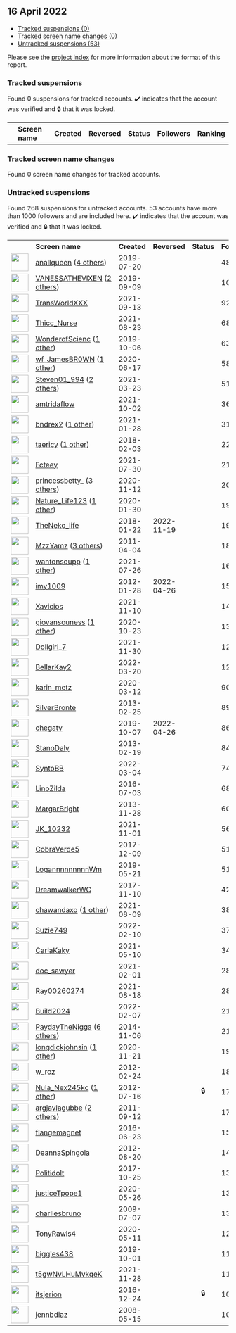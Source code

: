## 16 April 2022

* [Tracked suspensions (0)](#tracked-suspensions)
* [Tracked screen name changes (0)](#tracked-screen-name-changes)
* [Untracked suspensions (53)](#untracked-suspensions)

Please see the [project index](https://github.com/travisbrown/twitter-watch) for more information about the format of this report.

### Tracked suspensions

Found 0 suspensions for tracked accounts.
  ✔️ indicates that the account was verified and 🔒 that it was locked.

<table>
    <tr>
        <th></th>
        <th align="left">Screen name</th>
        <th align="left">Created</th>
        <th align="left">Reversed</th>
        <th align="left">Status</th>
        <th align="left">Followers</th>
        <th align="left">Ranking</th></tr>
    </tr></table>

### Tracked screen name changes

Found 0 screen name changes for tracked accounts.

### Untracked suspensions

Found 268 suspensions for untracked accounts.
53 accounts have more than 1000 followers and are included here.
  ✔️ indicates that the account was verified and 🔒 that it was locked.

<table>
    <tr>
        <th></th>
        <th align="left">Screen name</th>
        <th align="left">Created</th>
        <th align="left">Reversed</th>
        <th align="left">Status</th>
        <th align="left">Followers</th>
    </tr>
        <tr>
            <td><a href="https://twitter.com/intent/user?user_id=1152729174504812544">
                <img src="https://pbs.twimg.com/profile_images/1468254869786136578/XG7K6KXB_normal.jpg" width="40px" height="40px" align="center"/></a>
            </td>
            <td>
                <a href="https://twitter.com/anallqueen">anallqueen</a>&nbsp;(<a href="https://api.memory.lol/v1/tw/id/1152729174504812544">4 others</a>)&nbsp;</td>
            <td>2019-07-20</td>
            <td></td>
            <td align="center"></td>
            <td>485477</td>
        </tr>
        <tr>
            <td><a href="https://twitter.com/intent/user?user_id=1170934683216924673">
                <img src="https://pbs.twimg.com/profile_images/1498113253888589824/rii5uVdv_normal.jpg" width="40px" height="40px" align="center"/></a>
            </td>
            <td>
                <a href="https://twitter.com/VANESSATHEVlXEN">VANESSATHEVlXEN</a>&nbsp;(<a href="https://api.memory.lol/v1/tw/id/1170934683216924673">2 others</a>)&nbsp;</td>
            <td>2019-09-09</td>
            <td></td>
            <td align="center"></td>
            <td>107355</td>
        </tr>
        <tr>
            <td><a href="https://twitter.com/intent/user?user_id=1437310509653499909">
                <img src="https://pbs.twimg.com/profile_images/1471793847738912769/u7XGSxLA_normal.jpg" width="40px" height="40px" align="center"/></a>
            </td>
            <td>
                <a href="https://twitter.com/TransWorldXXX">TransWorldXXX</a></td>
            <td>2021-09-13</td>
            <td></td>
            <td align="center"></td>
            <td>92678</td>
        </tr>
        <tr>
            <td><a href="https://twitter.com/intent/user?user_id=1429677048944119811">
                <img src="https://pbs.twimg.com/profile_images/1485603530773831681/_T-vqpU7_normal.jpg" width="40px" height="40px" align="center"/></a>
            </td>
            <td>
                <a href="https://twitter.com/Thicc_Nurse">Thicc_Nurse</a></td>
            <td>2021-08-23</td>
            <td></td>
            <td align="center"></td>
            <td>68805</td>
        </tr>
        <tr>
            <td><a href="https://twitter.com/intent/user?user_id=1180892997170421761">
                <img src="https://pbs.twimg.com/profile_images/1240091880894992387/DDc3-U-S_normal.jpg" width="40px" height="40px" align="center"/></a>
            </td>
            <td>
                <a href="https://twitter.com/WonderofScienc">WonderofScienc</a>&nbsp;(<a href="https://api.memory.lol/v1/tw/id/1180892997170421761">1 other</a>)&nbsp;</td>
            <td>2019-10-06</td>
            <td></td>
            <td align="center"></td>
            <td>63515</td>
        </tr>
        <tr>
            <td><a href="https://twitter.com/intent/user?user_id=1273217715826765825">
                <img src="https://pbs.twimg.com/profile_images/1495139389860720642/8m00MmTl_normal.jpg" width="40px" height="40px" align="center"/></a>
            </td>
            <td>
                <a href="https://twitter.com/wf_JamesBR0WN">wf_JamesBR0WN</a>&nbsp;(<a href="https://api.memory.lol/v1/tw/id/1273217715826765825">1 other</a>)&nbsp;</td>
            <td>2020-06-17</td>
            <td></td>
            <td align="center"></td>
            <td>58036</td>
        </tr>
        <tr>
            <td><a href="https://twitter.com/intent/user?user_id=1374466472345362435">
                <img src="https://pbs.twimg.com/profile_images/1484705804292960269/s4BVP_8I_normal.jpg" width="40px" height="40px" align="center"/></a>
            </td>
            <td>
                <a href="https://twitter.com/Steven01_994">Steven01_994</a>&nbsp;(<a href="https://api.memory.lol/v1/tw/id/1374466472345362435">2 others</a>)&nbsp;</td>
            <td>2021-03-23</td>
            <td></td>
            <td align="center"></td>
            <td>51688</td>
        </tr>
        <tr>
            <td><a href="https://twitter.com/intent/user?user_id=1444171450194317314">
                <img src="https://pbs.twimg.com/profile_images/1485974434062217217/7i7s1DuE_normal.jpg" width="40px" height="40px" align="center"/></a>
            </td>
            <td>
                <a href="https://twitter.com/amtridaflow">amtridaflow</a></td>
            <td>2021-10-02</td>
            <td></td>
            <td align="center"></td>
            <td>36742</td>
        </tr>
        <tr>
            <td><a href="https://twitter.com/intent/user?user_id=1354652002605821953">
                <img src="https://pbs.twimg.com/profile_images/1492827073798451200/tsP6YDdf_normal.jpg" width="40px" height="40px" align="center"/></a>
            </td>
            <td>
                <a href="https://twitter.com/bndrex2">bndrex2</a>&nbsp;(<a href="https://api.memory.lol/v1/tw/id/1354652002605821953">1 other</a>)&nbsp;</td>
            <td>2021-01-28</td>
            <td></td>
            <td align="center"></td>
            <td>31272</td>
        </tr>
        <tr>
            <td><a href="https://twitter.com/intent/user?user_id=959838754973409280">
                <img src="https://pbs.twimg.com/profile_images/1494180640807346179/9uHPVKqp_normal.jpg" width="40px" height="40px" align="center"/></a>
            </td>
            <td>
                <a href="https://twitter.com/taericy">taericy</a>&nbsp;(<a href="https://api.memory.lol/v1/tw/id/959838754973409280">1 other</a>)&nbsp;</td>
            <td>2018-02-03</td>
            <td></td>
            <td align="center"></td>
            <td>22854</td>
        </tr>
        <tr>
            <td><a href="https://twitter.com/intent/user?user_id=1421173947249446912">
                <img src="https://pbs.twimg.com/profile_images/1496032681339072512/aKVjcXnK_normal.jpg" width="40px" height="40px" align="center"/></a>
            </td>
            <td>
                <a href="https://twitter.com/Fcteey">Fcteey</a></td>
            <td>2021-07-30</td>
            <td></td>
            <td align="center"></td>
            <td>21654</td>
        </tr>
        <tr>
            <td><a href="https://twitter.com/intent/user?user_id=1326816961284726785">
                <img src="https://pbs.twimg.com/profile_images/1494945438688059395/5qbhMjAv_normal.jpg" width="40px" height="40px" align="center"/></a>
            </td>
            <td>
                <a href="https://twitter.com/princessbetty_">princessbetty_</a>&nbsp;(<a href="https://api.memory.lol/v1/tw/id/1326816961284726785">3 others</a>)&nbsp;</td>
            <td>2020-11-12</td>
            <td></td>
            <td align="center"></td>
            <td>20797</td>
        </tr>
        <tr>
            <td><a href="https://twitter.com/intent/user?user_id=1222777985402654721">
                <img src="https://pbs.twimg.com/profile_images/1236599855184830464/mpB_SDMI_normal.jpg" width="40px" height="40px" align="center"/></a>
            </td>
            <td>
                <a href="https://twitter.com/Nature_Life123">Nature_Life123</a>&nbsp;(<a href="https://api.memory.lol/v1/tw/id/1222777985402654721">1 other</a>)&nbsp;</td>
            <td>2020-01-30</td>
            <td></td>
            <td align="center"></td>
            <td>19718</td>
        </tr>
        <tr>
            <td><a href="https://twitter.com/intent/user?user_id=955313410102759424">
                <img src="https://pbs.twimg.com/profile_images/955314825088913408/qXQMt-_S_normal.png" width="40px" height="40px" align="center"/></a>
            </td>
            <td>
                <a href="https://twitter.com/TheNeko_life">TheNeko_life</a></td>
            <td>2018-01-22</td>
            <td>2022-11-19</td>
            <td align="center"></td>
            <td>19186</td>
        </tr>
        <tr>
            <td><a href="https://twitter.com/intent/user?user_id=276841820">
                <img src="https://pbs.twimg.com/profile_images/1400087664502714369/bgCKqcLP_normal.jpg" width="40px" height="40px" align="center"/></a>
            </td>
            <td>
                <a href="https://twitter.com/MzzYamz">MzzYamz</a>&nbsp;(<a href="https://api.memory.lol/v1/tw/id/276841820">3 others</a>)&nbsp;</td>
            <td>2011-04-04</td>
            <td></td>
            <td align="center"></td>
            <td>18977</td>
        </tr>
        <tr>
            <td><a href="https://twitter.com/intent/user?user_id=1419719588200304641">
                <img src="https://pbs.twimg.com/profile_images/1498666139366436879/enwTAQvh_normal.jpg" width="40px" height="40px" align="center"/></a>
            </td>
            <td>
                <a href="https://twitter.com/wantonsoupp">wantonsoupp</a>&nbsp;(<a href="https://api.memory.lol/v1/tw/id/1419719588200304641">1 other</a>)&nbsp;</td>
            <td>2021-07-26</td>
            <td></td>
            <td align="center"></td>
            <td>16387</td>
        </tr>
        <tr>
            <td><a href="https://twitter.com/intent/user?user_id=476794992">
                <img src="https://pbs.twimg.com/profile_images/560120947269570561/W14dppIQ_normal.jpeg" width="40px" height="40px" align="center"/></a>
            </td>
            <td>
                <a href="https://twitter.com/imy1009">imy1009</a></td>
            <td>2012-01-28</td>
            <td>2022-04-26</td>
            <td align="center"></td>
            <td>15102</td>
        </tr>
        <tr>
            <td><a href="https://twitter.com/intent/user?user_id=1458327827791630340">
                <img src="" width="40px" height="40px" align="center"/></a>
            </td>
            <td>
                <a href="https://twitter.com/Xavicios">Xavicios</a></td>
            <td>2021-11-10</td>
            <td></td>
            <td align="center"></td>
            <td>14973</td>
        </tr>
        <tr>
            <td><a href="https://twitter.com/intent/user?user_id=1319775051353292801">
                <img src="https://pbs.twimg.com/profile_images/1513310569012604931/uDvH-p79_normal.jpg" width="40px" height="40px" align="center"/></a>
            </td>
            <td>
                <a href="https://twitter.com/giovansouness">giovansouness</a>&nbsp;(<a href="https://api.memory.lol/v1/tw/id/1319775051353292801">1 other</a>)&nbsp;</td>
            <td>2020-10-23</td>
            <td></td>
            <td align="center"></td>
            <td>13350</td>
        </tr>
        <tr>
            <td><a href="https://twitter.com/intent/user?user_id=1465694789303627781">
                <img src="https://pbs.twimg.com/profile_images/1465695384064331782/FWsyNr_W_normal.jpg" width="40px" height="40px" align="center"/></a>
            </td>
            <td>
                <a href="https://twitter.com/Dollgirl_7">Dollgirl_7</a></td>
            <td>2021-11-30</td>
            <td></td>
            <td align="center"></td>
            <td>12670</td>
        </tr>
        <tr>
            <td><a href="https://twitter.com/intent/user?user_id=1505635503072325634">
                <img src="https://pbs.twimg.com/profile_images/1505659351553486853/-_bHY5vq_normal.jpg" width="40px" height="40px" align="center"/></a>
            </td>
            <td>
                <a href="https://twitter.com/BellarKay2">BellarKay2</a></td>
            <td>2022-03-20</td>
            <td></td>
            <td align="center"></td>
            <td>12181</td>
        </tr>
        <tr>
            <td><a href="https://twitter.com/intent/user?user_id=1238093070832472066">
                <img src="https://pbs.twimg.com/profile_images/1391822439374594048/KaSBxlWN_normal.png" width="40px" height="40px" align="center"/></a>
            </td>
            <td>
                <a href="https://twitter.com/karin_metz">karin_metz</a></td>
            <td>2020-03-12</td>
            <td></td>
            <td align="center"></td>
            <td>9039</td>
        </tr>
        <tr>
            <td><a href="https://twitter.com/intent/user?user_id=1217149441">
                <img src="https://pbs.twimg.com/profile_images/1483726781920120834/Suerej54_normal.jpg" width="40px" height="40px" align="center"/></a>
            </td>
            <td>
                <a href="https://twitter.com/SilverBronte">SilverBronte</a></td>
            <td>2013-02-25</td>
            <td></td>
            <td align="center"></td>
            <td>8928</td>
        </tr>
        <tr>
            <td><a href="https://twitter.com/intent/user?user_id=1181234672476532737">
                <img src="https://pbs.twimg.com/profile_images/1516120496466706433/C1vgvO1O_normal.jpg" width="40px" height="40px" align="center"/></a>
            </td>
            <td>
                <a href="https://twitter.com/chegatv">chegatv</a></td>
            <td>2019-10-07</td>
            <td>2022-04-26</td>
            <td align="center"></td>
            <td>8604</td>
        </tr>
        <tr>
            <td><a href="https://twitter.com/intent/user?user_id=1195599786">
                <img src="https://pbs.twimg.com/profile_images/1483741755476361216/I0d9CCB2_normal.jpg" width="40px" height="40px" align="center"/></a>
            </td>
            <td>
                <a href="https://twitter.com/StanoDaly">StanoDaly</a></td>
            <td>2013-02-19</td>
            <td></td>
            <td align="center"></td>
            <td>8484</td>
        </tr>
        <tr>
            <td><a href="https://twitter.com/intent/user?user_id=1499737886970761225">
                <img src="https://pbs.twimg.com/profile_images/1501577549482237954/qMXwdgjp_normal.jpg" width="40px" height="40px" align="center"/></a>
            </td>
            <td>
                <a href="https://twitter.com/SyntoBB">SyntoBB</a></td>
            <td>2022-03-04</td>
            <td></td>
            <td align="center"></td>
            <td>7447</td>
        </tr>
        <tr>
            <td><a href="https://twitter.com/intent/user?user_id=749648750855983104">
                <img src="https://pbs.twimg.com/profile_images/1470904813890191360/3CD_3E4l_normal.jpg" width="40px" height="40px" align="center"/></a>
            </td>
            <td>
                <a href="https://twitter.com/LinoZilda">LinoZilda</a></td>
            <td>2016-07-03</td>
            <td></td>
            <td align="center"></td>
            <td>6830</td>
        </tr>
        <tr>
            <td><a href="https://twitter.com/intent/user?user_id=2219374688">
                <img src="https://pbs.twimg.com/profile_images/1511162243194318851/GpIwiumh_normal.jpg" width="40px" height="40px" align="center"/></a>
            </td>
            <td>
                <a href="https://twitter.com/MargarBright">MargarBright</a></td>
            <td>2013-11-28</td>
            <td></td>
            <td align="center"></td>
            <td>6075</td>
        </tr>
        <tr>
            <td><a href="https://twitter.com/intent/user?user_id=1455090302419496963">
                <img src="https://pbs.twimg.com/profile_images/1460942507655974912/gQRSkve1_normal.jpg" width="40px" height="40px" align="center"/></a>
            </td>
            <td>
                <a href="https://twitter.com/JK_10232">JK_10232</a></td>
            <td>2021-11-01</td>
            <td></td>
            <td align="center"></td>
            <td>5643</td>
        </tr>
        <tr>
            <td><a href="https://twitter.com/intent/user?user_id=939299117347606528">
                <img src="https://pbs.twimg.com/profile_images/1352077116414844933/fRCX5c2H_normal.jpg" width="40px" height="40px" align="center"/></a>
            </td>
            <td>
                <a href="https://twitter.com/CobraVerde5">CobraVerde5</a></td>
            <td>2017-12-09</td>
            <td></td>
            <td align="center"></td>
            <td>5128</td>
        </tr>
        <tr>
            <td><a href="https://twitter.com/intent/user?user_id=1130940537471561729">
                <img src="https://pbs.twimg.com/profile_images/1430606934160199680/m7eWRgDy_normal.jpg" width="40px" height="40px" align="center"/></a>
            </td>
            <td>
                <a href="https://twitter.com/LogannnnnnnnnWm">LogannnnnnnnnWm</a></td>
            <td>2019-05-21</td>
            <td></td>
            <td align="center"></td>
            <td>5122</td>
        </tr>
        <tr>
            <td><a href="https://twitter.com/intent/user?user_id=929089221029126145">
                <img src="https://pbs.twimg.com/profile_images/1509248696382152704/lh0qUfjU_normal.jpg" width="40px" height="40px" align="center"/></a>
            </td>
            <td>
                <a href="https://twitter.com/DreamwalkerWC">DreamwalkerWC</a></td>
            <td>2017-11-10</td>
            <td></td>
            <td align="center"></td>
            <td>4259</td>
        </tr>
        <tr>
            <td><a href="https://twitter.com/intent/user?user_id=1424619516445790212">
                <img src="https://pbs.twimg.com/profile_images/1495825538677723138/X0OJRmVw_normal.jpg" width="40px" height="40px" align="center"/></a>
            </td>
            <td>
                <a href="https://twitter.com/chawandaxo">chawandaxo</a>&nbsp;(<a href="https://api.memory.lol/v1/tw/id/1424619516445790212">1 other</a>)&nbsp;</td>
            <td>2021-08-09</td>
            <td></td>
            <td align="center"></td>
            <td>3882</td>
        </tr>
        <tr>
            <td><a href="https://twitter.com/intent/user?user_id=1491843350554726404">
                <img src="https://pbs.twimg.com/profile_images/1506119719790813189/QxQG8IQG_normal.jpg" width="40px" height="40px" align="center"/></a>
            </td>
            <td>
                <a href="https://twitter.com/Suzie749">Suzie749</a></td>
            <td>2022-02-10</td>
            <td></td>
            <td align="center"></td>
            <td>3735</td>
        </tr>
        <tr>
            <td><a href="https://twitter.com/intent/user?user_id=1391766884052254720">
                <img src="https://pbs.twimg.com/profile_images/1457645043494363137/j2POub_m_normal.jpg" width="40px" height="40px" align="center"/></a>
            </td>
            <td>
                <a href="https://twitter.com/CarlaKaky">CarlaKaky</a></td>
            <td>2021-05-10</td>
            <td></td>
            <td align="center"></td>
            <td>3419</td>
        </tr>
        <tr>
            <td><a href="https://twitter.com/intent/user?user_id=1356227059538944003">
                <img src="https://pbs.twimg.com/profile_images/1358058540024397824/1FXkLbyU_normal.jpg" width="40px" height="40px" align="center"/></a>
            </td>
            <td>
                <a href="https://twitter.com/doc_sawyer">doc_sawyer</a></td>
            <td>2021-02-01</td>
            <td></td>
            <td align="center"></td>
            <td>2836</td>
        </tr>
        <tr>
            <td><a href="https://twitter.com/intent/user?user_id=1427959621612969988">
                <img src="https://pbs.twimg.com/profile_images/1487069773414420482/4nq1AfXG_normal.jpg" width="40px" height="40px" align="center"/></a>
            </td>
            <td>
                <a href="https://twitter.com/Ray00260274">Ray00260274</a></td>
            <td>2021-08-18</td>
            <td></td>
            <td align="center"></td>
            <td>2807</td>
        </tr>
        <tr>
            <td><a href="https://twitter.com/intent/user?user_id=1490782917865488394">
                <img src="https://pbs.twimg.com/profile_images/1510442910046724097/4K9R8_p6_normal.png" width="40px" height="40px" align="center"/></a>
            </td>
            <td>
                <a href="https://twitter.com/Build2024">Build2024</a></td>
            <td>2022-02-07</td>
            <td></td>
            <td align="center"></td>
            <td>2184</td>
        </tr>
        <tr>
            <td><a href="https://twitter.com/intent/user?user_id=2891901157">
                <img src="https://pbs.twimg.com/profile_images/1510449133257048067/YHGrwMXw_normal.jpg" width="40px" height="40px" align="center"/></a>
            </td>
            <td>
                <a href="https://twitter.com/PaydayTheNigga">PaydayTheNigga</a>&nbsp;(<a href="https://api.memory.lol/v1/tw/id/2891901157">6 others</a>)&nbsp;</td>
            <td>2014-11-06</td>
            <td></td>
            <td align="center"></td>
            <td>2111</td>
        </tr>
        <tr>
            <td><a href="https://twitter.com/intent/user?user_id=1330206872897531905">
                <img src="https://pbs.twimg.com/profile_images/1510164762767810561/BbTETmEr_normal.jpg" width="40px" height="40px" align="center"/></a>
            </td>
            <td>
                <a href="https://twitter.com/longdickjohnsin">longdickjohnsin</a>&nbsp;(<a href="https://api.memory.lol/v1/tw/id/1330206872897531905">1 other</a>)&nbsp;</td>
            <td>2020-11-21</td>
            <td></td>
            <td align="center"></td>
            <td>1911</td>
        </tr>
        <tr>
            <td><a href="https://twitter.com/intent/user?user_id=501741442">
                <img src="https://pbs.twimg.com/profile_images/805450482927837184/EOnYFIV5_normal.jpg" width="40px" height="40px" align="center"/></a>
            </td>
            <td>
                <a href="https://twitter.com/w_roz">w_roz</a></td>
            <td>2012-02-24</td>
            <td></td>
            <td align="center"></td>
            <td>1894</td>
        </tr>
        <tr>
            <td><a href="https://twitter.com/intent/user?user_id=636744943">
                <img src="https://pbs.twimg.com/profile_images/1498506191382605825/FR_sY3qv_normal.jpg" width="40px" height="40px" align="center"/></a>
            </td>
            <td>
                <a href="https://twitter.com/NuIa_Nex245kc">NuIa_Nex245kc</a>&nbsp;(<a href="https://api.memory.lol/v1/tw/id/636744943">1 other</a>)&nbsp;</td>
            <td>2012-07-16</td>
            <td></td>
            <td align="center">🔒</td>
            <td>1744</td>
        </tr>
        <tr>
            <td><a href="https://twitter.com/intent/user?user_id=372179411">
                <img src="https://pbs.twimg.com/profile_images/1362792842939281410/bUWS2-0Z_normal.jpg" width="40px" height="40px" align="center"/></a>
            </td>
            <td>
                <a href="https://twitter.com/argjavlagubbe">argjavlagubbe</a>&nbsp;(<a href="https://api.memory.lol/v1/tw/id/372179411">2 others</a>)&nbsp;</td>
            <td>2011-09-12</td>
            <td></td>
            <td align="center"></td>
            <td>1709</td>
        </tr>
        <tr>
            <td><a href="https://twitter.com/intent/user?user_id=745910361983959042">
                <img src="https://pbs.twimg.com/profile_images/1503695351873785858/6RFKYiPh_normal.jpg" width="40px" height="40px" align="center"/></a>
            </td>
            <td>
                <a href="https://twitter.com/flangemagnet">flangemagnet</a></td>
            <td>2016-06-23</td>
            <td></td>
            <td align="center"></td>
            <td>1541</td>
        </tr>
        <tr>
            <td><a href="https://twitter.com/intent/user?user_id=769410830">
                <img src="https://pbs.twimg.com/profile_images/1038975696050245633/JvnQQuvm_normal.jpg" width="40px" height="40px" align="center"/></a>
            </td>
            <td>
                <a href="https://twitter.com/DeannaSpingola">DeannaSpingola</a></td>
            <td>2012-08-20</td>
            <td></td>
            <td align="center"></td>
            <td>1434</td>
        </tr>
        <tr>
            <td><a href="https://twitter.com/intent/user?user_id=923177271019671557">
                <img src="https://pbs.twimg.com/profile_images/1514702876270075905/aDKGENR0_normal.jpg" width="40px" height="40px" align="center"/></a>
            </td>
            <td>
                <a href="https://twitter.com/Politidolt">Politidolt</a></td>
            <td>2017-10-25</td>
            <td></td>
            <td align="center"></td>
            <td>1360</td>
        </tr>
        <tr>
            <td><a href="https://twitter.com/intent/user?user_id=1265237846320963584">
                <img src="https://pbs.twimg.com/profile_images/1265239574684536841/qwJ1002y_normal.jpg" width="40px" height="40px" align="center"/></a>
            </td>
            <td>
                <a href="https://twitter.com/justiceTpope1">justiceTpope1</a></td>
            <td>2020-05-26</td>
            <td></td>
            <td align="center"></td>
            <td>1351</td>
        </tr>
        <tr>
            <td><a href="https://twitter.com/intent/user?user_id=54413586">
                <img src="https://pbs.twimg.com/profile_images/1250458149091520514/AX9DZGU3_normal.jpg" width="40px" height="40px" align="center"/></a>
            </td>
            <td>
                <a href="https://twitter.com/charllesbruno">charllesbruno</a></td>
            <td>2009-07-07</td>
            <td></td>
            <td align="center"></td>
            <td>1320</td>
        </tr>
        <tr>
            <td><a href="https://twitter.com/intent/user?user_id=1259962567302184960">
                <img src="https://pbs.twimg.com/profile_images/1429838805142487041/8f7SeAiv_normal.jpg" width="40px" height="40px" align="center"/></a>
            </td>
            <td>
                <a href="https://twitter.com/TonyRawls4">TonyRawls4</a></td>
            <td>2020-05-11</td>
            <td></td>
            <td align="center"></td>
            <td>1293</td>
        </tr>
        <tr>
            <td><a href="https://twitter.com/intent/user?user_id=1179070042421518337">
                <img src="https://pbs.twimg.com/profile_images/1510193482840879112/kI2TRW68_normal.jpg" width="40px" height="40px" align="center"/></a>
            </td>
            <td>
                <a href="https://twitter.com/biggles438">biggles438</a></td>
            <td>2019-10-01</td>
            <td></td>
            <td align="center"></td>
            <td>1127</td>
        </tr>
        <tr>
            <td><a href="https://twitter.com/intent/user?user_id=1464999186043379712">
                <img src="https://pbs.twimg.com/profile_images/1507903969279897601/WzhhIJn5_normal.jpg" width="40px" height="40px" align="center"/></a>
            </td>
            <td>
                <a href="https://twitter.com/t5gwNvLHuMvkqeK">t5gwNvLHuMvkqeK</a></td>
            <td>2021-11-28</td>
            <td></td>
            <td align="center"></td>
            <td>1126</td>
        </tr>
        <tr>
            <td><a href="https://twitter.com/intent/user?user_id=812689924000518144">
                <img src="https://pbs.twimg.com/profile_images/1298486293391974401/SHfMVCyL_normal.jpg" width="40px" height="40px" align="center"/></a>
            </td>
            <td>
                <a href="https://twitter.com/itsjerion">itsjerion</a></td>
            <td>2016-12-24</td>
            <td></td>
            <td align="center">🔒</td>
            <td>1091</td>
        </tr>
        <tr>
            <td><a href="https://twitter.com/intent/user?user_id=14781115">
                <img src="https://pbs.twimg.com/profile_images/1465072416816865281/zjPo4Fde_normal.jpg" width="40px" height="40px" align="center"/></a>
            </td>
            <td>
                <a href="https://twitter.com/jennbdiaz">jennbdiaz</a></td>
            <td>2008-05-15</td>
            <td></td>
            <td align="center"></td>
            <td>1033</td>
        </tr></table>
